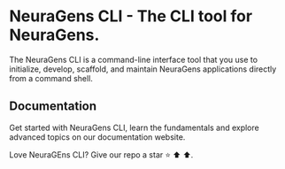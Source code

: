 # NeuraGens CLI - The CLI tool for NeuraGens.

The NeuraGens CLI is a command-line interface tool that you use to initialize, develop, scaffold, and maintain
NeuraGens applications directly from a command shell.

## Documentation

Get started with NeuraGens CLI, learn the fundamentals and explore advanced topics on our documentation website.


Love NeuraGEns CLI? Give our repo a star ⭐ ⬆️ ⬆️.
